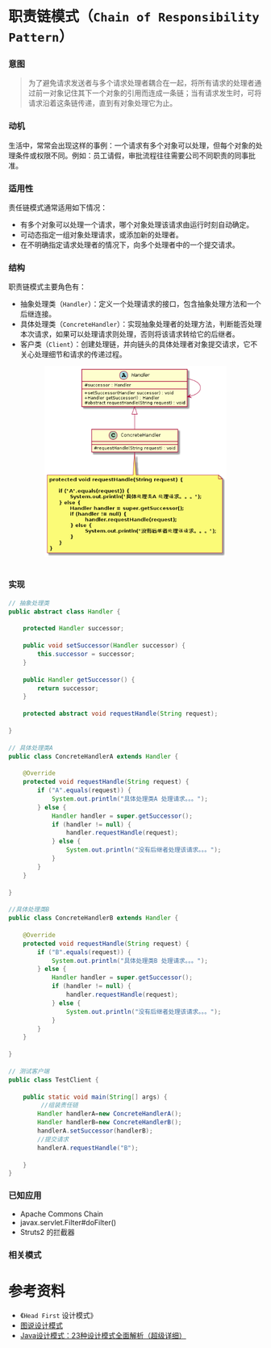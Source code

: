 职责链模式（`Chain of Responsibility Pattern`）
====================
### **意图**
> 为了避免请求发送者与多个请求处理者耦合在一起，将所有请求的处理者通过前一对象记住其下一个对象的引用而连成一条链；当有请求发生时，可将请求沿着这条链传递，直到有对象处理它为止。

### **动机**
生活中，常常会出现这样的事例：一个请求有多个对象可以处理，但每个对象的处理条件或权限不同。例如：员工请假，审批流程往往需要公司不同职责的同事批准。

### **适用性**
责任链模式通常适用如下情况：
- 有多个对象可以处理一个请求，哪个对象处理该请求由运行时刻自动确定。
- 可动态指定一组对象处理请求，或添加新的处理者。
- 在不明确指定请求处理者的情况下，向多个处理者中的一个提交请求。

### **结构**
职责链模式主要角色有：
- 抽象处理类（``Handler``）：定义一个处理请求的接口，包含抽象处理方法和一个后继连接。
- 具体处理类（``ConcreteHandler``）：实现抽象处理者的处理方法，判断能否处理本次请求，如果可以处理请求则处理，否则将该请求转给它的后继者。
- 客户类（``Client``）：创建处理链，并向链头的具体处理者对象提交请求，它不关心处理细节和请求的传递过程。

<div align="center"> <img src="images/36.chainOfResponsibility.png" width="360px"> </div><br>

### **实现**
```java
// 抽象处理类
public abstract class Handler {

	protected Handler successor;

	public void setSuccessor(Handler successor) {
		this.successor = successor;
	}

	public Handler getSuccessor() {
		return successor;
	}

	protected abstract void requestHandle(String request);

}

// 具体处理类A
public class ConcreteHandlerA extends Handler {

	@Override
	protected void requestHandle(String request) {
		if ("A".equals(request)) {
			System.out.println("具体处理类A 处理请求。。。");
		} else {
			Handler handler = super.getSuccessor();
			if (handler != null) {
				handler.requestHandle(request);
			} else {
				System.out.println("没有后继者处理该请求。。。");
			}
		}
	}

}

//具体处理类B
public class ConcreteHandlerB extends Handler {

	@Override
	protected void requestHandle(String request) {
		if ("B".equals(request)) {
			System.out.println("具体处理类B 处理请求。。。");
		} else {
			Handler handler = super.getSuccessor();
			if (handler != null) {
				handler.requestHandle(request);
			} else {
				System.out.println("没有后继者处理该请求。。。");
			}
		}
	}

}

// 测试客户端
public class TestClient {

	public static void main(String[] args) {
		 //组装责任链 
        Handler handlerA=new ConcreteHandlerA(); 
        Handler handlerB=new ConcreteHandlerB(); 
        handlerA.setSuccessor(handlerB);
        //提交请求 
        handlerA.requestHandle("B");
     
	}
}
```
### **已知应用**
- Apache Commons Chain
- javax.servlet.Filter#doFilter()
- Struts2 的拦截器

### **相关模式**


# 参考资料
- 《`Head First` 设计模式》
- [图说设计模式](https://design-patterns.readthedocs.io/zh_CN/latest/index.html)
- [Java设计模式：23种设计模式全面解析（超级详细）](http://c.biancheng.net/design_pattern/)
